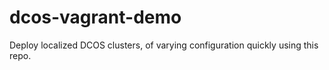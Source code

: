 # dcos-vagrant-demo
Deploy localized DCOS clusters, of varying configuration quickly using this repo.
